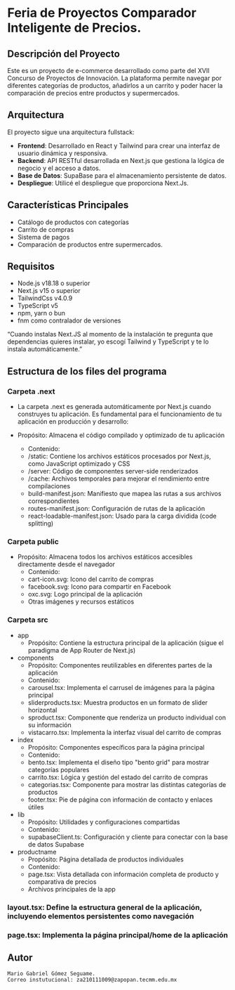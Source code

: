 # Feria de Proyectos Comparador Inteligente de Precios.

## Descripción del Proyecto

Este es un proyecto de e-commerce desarrollado como parte del XVII Concurso de Proyectos de Innovación. La plataforma permite navegar por diferentes categorías de productos, añadirlos a un carrito y poder hacer la comparación de precios entre productos y supermercados.

## Arquitectura

El proyecto sigue una arquitectura fullstack:

- **Frontend**: Desarrollado en React y Tailwind para crear una interfaz de usuario dinámica y responsiva.
- **Backend**: API RESTful desarrollada en Next.js que gestiona la lógica de negocio y el acceso a datos.
- **Base de Datos**: SupaBase para el almacenamiento persistente de datos.
- **Despliegue**: Utilicé el despliegue que proporciona Next.Js.

## Características Principales

- Catálogo de productos con categorías
- Carrito de compras
- Sistema de pagos
- Comparación de productos entre supermercados.

## Requisitos

- Node.js v18.18 o superior
- Next.js v15 o superior
- TailwindCss v4.0.9
- TypeScript v5
- npm, yarn o bun
- fnm como contralador de versiones

“Cuando instalas Next.JS al momento de la instalación te pregunta que dependencias quieres instalar, yo escogí Tailwind y TypeScript y te lo instala automáticamente.”

## Estructura de los files del programa

### Carpeta .next

- La carpeta .next es generada automáticamente por Next.js cuando construyes tu aplicación. Es fundamental para el funcionamiento de tu aplicación en producción y desarrollo:

- Propósito: Almacena el código compilado y optimizado de tu aplicación
  - Contenido:
  - /static: Contiene los archivos estáticos procesados por Next.js, como JavaScript optimizado y CSS
  - /server: Código de componentes server-side renderizados
  - /cache: Archivos temporales para mejorar el rendimiento entre compilaciones
  - build-manifest.json: Manifiesto que mapea las rutas a sus archivos correspondientes
  - routes-manifest.json: Configuración de rutas de la aplicación
  - react-loadable-manifest.json: Usado para la carga dividida (code splitting)

### Carpeta public

- Propósito: Almacena todos los archivos estáticos accesibles directamente desde el navegador
  - Contenido:
  - cart-icon.svg: Icono del carrito de compras
  - facebook.svg: Icono para compartir en Facebook
  - oxc.svg: Logo principal de la aplicación
  - Otras imágenes y recursos estáticos

### Carpeta src

- app
  - Propósito: Contiene la estructura principal de la aplicación (sigue el paradigma de App Router de Next.js)
- components
  - Propósito: Componentes reutilizables en diferentes partes de la aplicación
  - Contenido:
  - carousel.tsx: Implementa el carrusel de imágenes para la página principal
  - sliderproducts.tsx: Muestra productos en un formato de slider horizontal
  - sproduct.tsx: Componente que renderiza un producto individual con su información
  - vistacarro.tsx: Implementa la interfaz visual del carrito de compras
- index
  - Propósito: Componentes específicos para la página principal
  - Contenido:
  - bento.tsx: Implementa el diseño tipo "bento grid" para mostrar categorías populares
  - carrito.tsx: Lógica y gestión del estado del carrito de compras
  - categorias.tsx: Componente para mostrar las distintas categorías de productos
  - footer.tsx: Pie de página con información de contacto y enlaces útiles
- lib
  - Propósito: Utilidades y configuraciones compartidas
  - Contenido:
  - supabaseClient.ts: Configuración y cliente para conectar con la base de datos Supabase
- productname
  - Propósito: Página detallada de productos individuales
  - Contenido:
  - page.tsx: Vista detallada con información completa de producto y comparativa de precios
  - Archivos principales de la app

### layout.tsx: Define la estructura general de la aplicación, incluyendo elementos persistentes como navegación

### page.tsx: Implementa la página principal/home de la aplicación

## Autor

```
Mario Gabriel Gómez Seguame.
Correo instutucional: za210111009@zapopan.tecmm.edu.mx
```
